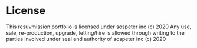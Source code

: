 # License
This resuvmission portfolio is licensed under sospeter inc (c) 2020
Any use, sale, re-production, upgrade, letting/hire is allowed through writing to the parties involved under seal and authority of sospeter inc (c) 2020
